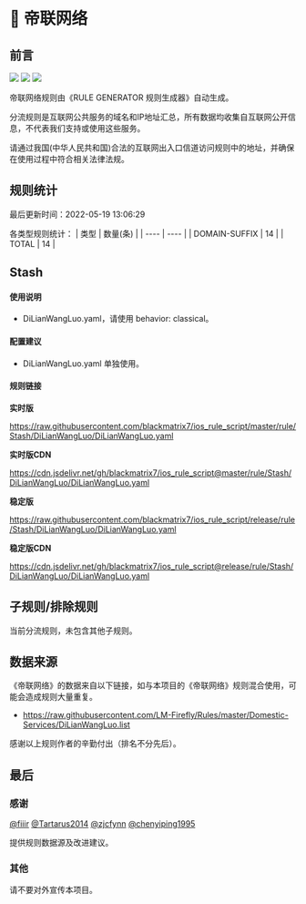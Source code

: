 # 🧸 帝联网络

## 前言

![](https://shields.io/badge/-移除重复规则-ff69b4) ![](https://shields.io/badge/-DOMAIN与DOMAIN--SUFFIX合并-green) ![](https://shields.io/badge/-IP--CIDR(6)合并-blueviolet) 

帝联网络规则由《RULE GENERATOR 规则生成器》自动生成。

分流规则是互联网公共服务的域名和IP地址汇总，所有数据均收集自互联网公开信息，不代表我们支持或使用这些服务。

请通过我国(中华人民共和国)合法的互联网出入口信道访问规则中的地址，并确保在使用过程中符合相关法律法规。

## 规则统计

最后更新时间：2022-05-19 13:06:29

各类型规则统计：
| 类型 | 数量(条)  | 
| ---- | ----  |
| DOMAIN-SUFFIX | 14  | 
| TOTAL | 14  | 


## Stash 

#### 使用说明
- DiLianWangLuo.yaml，请使用 behavior: classical。

#### 配置建议
- DiLianWangLuo.yaml 单独使用。

#### 规则链接
**实时版**

https://raw.githubusercontent.com/blackmatrix7/ios_rule_script/master/rule/Stash/DiLianWangLuo/DiLianWangLuo.yaml

**实时版CDN**

https://cdn.jsdelivr.net/gh/blackmatrix7/ios_rule_script@master/rule/Stash/DiLianWangLuo/DiLianWangLuo.yaml

**稳定版**

https://raw.githubusercontent.com/blackmatrix7/ios_rule_script/release/rule/Stash/DiLianWangLuo/DiLianWangLuo.yaml

**稳定版CDN**

https://cdn.jsdelivr.net/gh/blackmatrix7/ios_rule_script@release/rule/Stash/DiLianWangLuo/DiLianWangLuo.yaml

## 子规则/排除规则


当前分流规则，未包含其他子规则。

## 数据来源

《帝联网络》的数据来自以下链接，如与本项目的《帝联网络》规则混合使用，可能会造成规则大量重复。

- https://raw.githubusercontent.com/LM-Firefly/Rules/master/Domestic-Services/DiLianWangLuo.list


感谢以上规则作者的辛勤付出（排名不分先后）。

## 最后

### 感谢

[@fiiir](https://github.com/fiiir) [@Tartarus2014](https://github.com/Tartarus2014) [@zjcfynn](https://github.com/zjcfynn) [@chenyiping1995](https://github.com/chenyiping1995) 

提供规则数据源及改进建议。

### 其他

请不要对外宣传本项目。